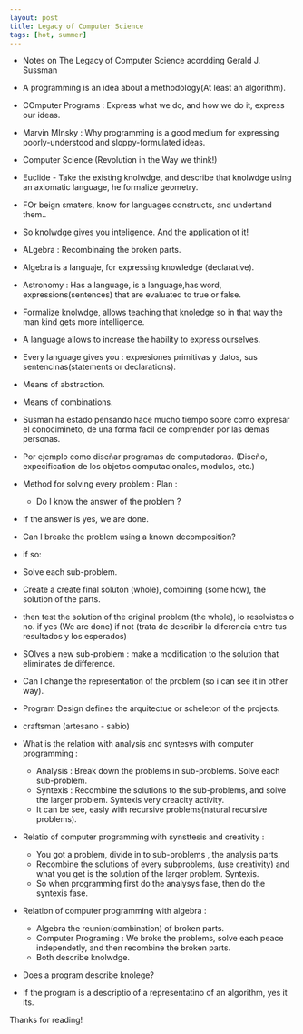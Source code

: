```yaml
---
layout: post
title: Legacy of Computer Science
tags: [hot, summer]
---
```


* Notes on The Legacy of Computer Science acordding Gerald J. Sussman 

<!--more-->

* A programming is an idea about a methodology(At least an algorithm).

* COmputer Programs : Express what we do, and how we do it, express our ideas.

* Marvin MInsky : Why programming is a good medium for expressing poorly-understood and  sloppy-formulated ideas.

* Computer Science (Revolution in the Way we think!)

* Euclide - Take the existing knolwdge, and describe that knolwdge using an axiomatic language, he formalize geometry.

* FOr beign smaters, know for languages constructs, and undertand them..
* So knolwdge gives you inteligence. And the application ot it!
* ALgebra : Recombinaing the broken parts.

* Algebra is a languaje, for expressing knowledge (declarative).
* Astronomy : Has a language, is a language,has word, expressions(sentences) that are evaluated to true or false.

* Formalize knolwdge, allows teaching that knoledge so in that way the man kind gets more intelligence.

* A language allows to increase the hability to express ourselves.

* Every language gives you : expresiones primitivas y datos, sus sentencinas(statements or declarations).
	
* Means of abstraction.
	
* Means of combinations.

* Susman ha estado pensando hace mucho tiempo sobre como expresar el conocimineto, de una forma facil de comprender por las demas
  personas.

* Por ejemplo como diseñar programas de computadoras. (Diseño, expecification de los objetos computacionales, modulos, etc.)
* Method for solving every problem :
 Plan :
	* Do I know the answer of the problem ?
         
* If the answer is yes, we are done.
	
* Can I breake the problem using a known decomposition?
		
* if so:
			
* Solve each sub-problem.
			
* Create a create final soluton (whole), combining (some how), the solution of the parts.
			
* then test the solution of the original problem (the whole), lo resolvistes o no.
			if yes (We are done)
			if not (trata de describir la diferencia entre tus resultados y los esperados)
		        
* SOlves  a new sub-problem : make a modification to the solution that eliminates de difference.
	
* Can I change the representation of the problem (so i can see it in other way).
	
* Program Design defines the arquitectue or scheleton of the projects.
* craftsman (artesano - sabio)

* What is the relation with analysis and syntesys with computer programming :
  - Analysis : Break down the problems in sub-problems. Solve each sub-problem.
  - Syntexis : Recombine the solutions to the sub-problems, and solve the larger problem. Syntexis very creacity activity.
  - It can be see, easly with recursive problems(natural recursive problems).

* Relatio of computer programming with synsttesis and creativity :
  * You got a problem, divide in to sub-problems , the analysis parts.
  * Recombine the solutions of every subproblems, (use creativity) and what you get is the solution of the larger problem. Syntexis.
  * So when programming first do the analysys fase, then do the syntexis fase.

* Relation of computer programming with algebra :
  * Algebra the reunion(combination) of broken parts.
  * Computer Programing  : We broke the problems, solve each peace independetly, and then recombine the broken parts.
  * Both describe knolwdge.

* Does a program describe knolege?
 * If the program is a descriptio of a representatino of an algorithm, yes it its.
  
Thanks for reading!